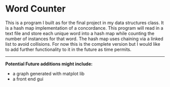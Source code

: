 Word Counter
==============
This is a program I built as for the final project in my data structures class. It is a hash map implementation of a concordance. 
This program will read in a text file and store each unique word into a hash map while counting the number of instances for that word. 
The hash map uses chaining via a linked list to avoid collisions. 
For now this is the complete version but I would like to add further functionality to it in the future as time permits.

---------------
**Potential Future additions might include:**
* a graph generated with matplot lib
* a front end gui 
